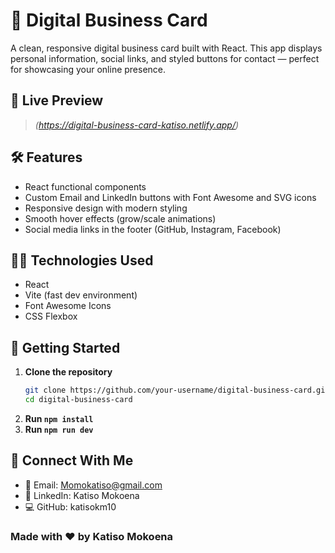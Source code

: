 ﻿# 💼 Digital Business Card

A clean, responsive digital business card built with React. This app displays personal information, social links, and styled buttons for contact — perfect for showcasing your online presence.

## 🚀 Live Preview

> _(https://digital-business-card-katiso.netlify.app/)_


## 🛠️ Features

- React functional components
- Custom Email and LinkedIn buttons with Font Awesome and SVG icons
- Responsive design with modern styling
- Smooth hover effects (grow/scale animations)
- Social media links in the footer (GitHub, Instagram, Facebook)

## 🧑‍💻 Technologies Used

- React
- Vite (fast dev environment)
- Font Awesome Icons
- CSS Flexbox

## 🔧 Getting Started

1. **Clone the repository**
   ```bash
   git clone https://github.com/your-username/digital-business-card.git
   cd digital-business-card
   
2. **Run `npm install`**
3. **Run `npm run dev`**

## 🔗 Connect With Me
   - 📧 Email: Momokatiso@gmail.com
   - 💼 LinkedIn: Katiso Mokoena
   - 💻 GitHub: katisokm10

###  Made with ❤️ by Katiso Mokoena

